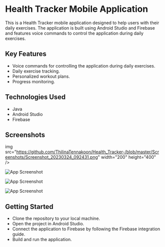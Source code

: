 
# Health Tracker Mobile Application

This is a Health Tracker mobile application designed to help users with their daily exercises. The application is built using Android Studio and Firebase and features voice commands to control the application during daily exercises.


## Key Features

- Voice commands for controlling the application during daily exercises.
- Daily exercise tracking.
- Personalized workout plans.
- Progress monitoring.

## Technologies Used

- Java
- Android Studio
- Firebase
## Screenshots


img src="https://github.com/ThilinaTennakoon/Health_Tracker-/blob/master/Screenshots/Screenshot_20230324_092431.png" width="200" height="400" />

![App Screenshot](https://github.com/ThilinaTennakoon/Health_Tracker-/blob/master/Screenshots/Screenshot_20230324_092530.png)

![App Screenshot](https://github.com/ThilinaTennakoon/Health_Tracker-/blob/master/Screenshots/Screenshot_20230324_092601.png)

![App Screenshot](https://github.com/ThilinaTennakoon/Health_Tracker-/blob/master/Screenshots/Screenshot_20230324_092643.png)



## Getting Started
- Clone the repository to your local machine.
- Open the project in Android Studio.
- Connect the application to Firebase by following the Firebase integration guide.
- Build and run the application.
